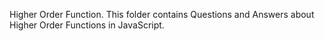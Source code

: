 Higher Order Function.
This folder contains Questions and Answers about Higher Order Functions in JavaScript.
